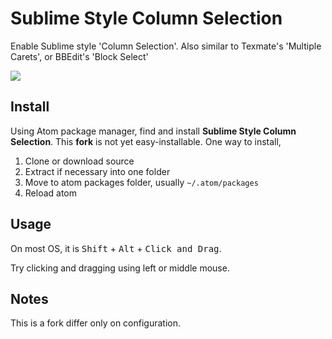 Sublime Style Column Selection
==============================
Enable Sublime style 'Column Selection'.
Also similar to Texmate's 'Multiple Carets', or BBEdit's 'Block Select'

![](https://raw.github.com/bigfive/atom-sublime-select/master/screenshot.png)

Install
-------
Using Atom package manager, find and install __Sublime Style Column Selection__.
This __fork__ is not yet easy-installable. One way to install,
1. Clone or download source
2. Extract if necessary into one folder
3. Move to atom packages folder, usually `~/.atom/packages`
4. Reload atom

Usage
-----
On most OS, it is <kbd>Shift</kbd> + <kbd>Alt</kbd> + <kbd>Click and Drag</kbd>.

Try clicking and dragging using left or middle mouse.

Notes
-----
This is a fork differ only on configuration.
